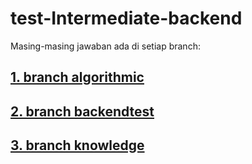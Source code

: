 # test-Intermediate-backend
Masing-masing jawaban ada di setiap branch:

## [1. branch algorithmic](https://github.com/imam932/test-Intermediate-backend/tree/algorithmic)
## [2. branch backendtest]()
## [3. branch knowledge](https://github.com/imam932/test-Intermediate-backend/tree/knowledge)